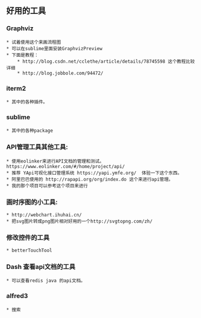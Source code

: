 ## 好用的工具

### Graphviz
    * 试着使用这个来画流程图
    * 可以在sublime里面安装GraphvizPreview
    * 下面是教程：
	    * http://blog.csdn.net/cclethe/article/details/78745598 这个教程比较详细
	    * http://blog.jobbole.com/94472/


### iterm2
    * 其中的各种插件。

### sublime
    * 其中的各种package

### API管理工具其他工具:
	* 使用eolinker来进行API文档的管理和测试。https://www.eolinker.com/#/home/project/api/ 
	* 推荐 YApi可视化接口管理系统 https://yapi.ymfe.org/  体验一下这个东西。
	* 阿里巴巴使用的 http://rapapi.org/org/index.do 这个来进行api管理。
	* 我的那个项目可以参考这个项目来进行

### 画时序图的小工具:
	* http://webchart.ihuhai.cn/
	* 把svg图片转成png图片相对好用的一个http://svgtopng.com/zh/


### 修改控件的工具
	* betterTouchTool

### Dash 查看api文档的工具
	* 可以查看redis java 的api文档。	


### alfred3 
	* 搜索